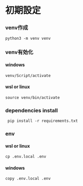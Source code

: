# 初期設定

### venv作成

```
python3 -m venv venv
```

### venv有効化
#### windows
```
venv/Script/activate
```

#### wsl or linux
```
source venv/bin/activate
```

### dependencies install

```
 pip install -r requirements.txt
```

### env
#### wsl or linux
```
cp .env.local .env
```

#### windows
```
copy .env.local .env
```







